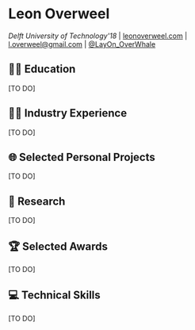 # Leon Overweel

_Delft University of Technology'18_ | [leonoverweel.com](http://leonoverweel.com) | [l.overweel@gmail.com](mailto:l.overweel@gmail.com) | [@LayOn_OverWhale](https://twitter.com/layon_OverWhale)

## 👨‍🎓 Education

[TO DO]

## 👨‍💻 Industry Experience

[TO DO]

## 🌐 Selected Personal Projects

[TO DO]


## 📜 Research

[TO DO]

## 🏆 Selected Awards

[TO DO]

## 💻 Technical Skills

[TO DO]
